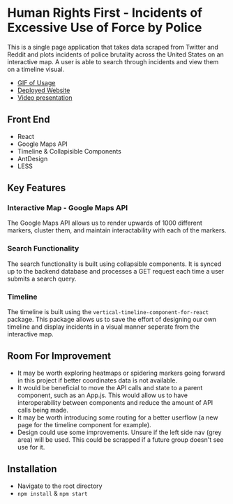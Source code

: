 # Human Rights First - Incidents of Excessive Use of Force by Police

This is a single page application that takes data scraped from Twitter and Reddit and plots incidents of police brutality across the United States on an interactive map. A user is able to search through incidents and view them on a timeline visual.

 - [GIF of Usage](https://gyazo.com/76e9d7a0a8c091d0bbfb777ba8dfab0e)
 - [Deployed Website](https://main.d2njpi9j1s76mb.amplifyapp.com/)
 - [Video presentation](https://youtu.be/4Rk8fbLA0s0)


## Front End
   - React
   - Google Maps API
   - Timeline & Collapisible Components
   - AntDesign
   - LESS

## Key Features
### Interactive Map - Google Maps API

The Google Maps API allows us to render upwards of 1000 different markers, cluster them, and maintain interactability with each of the markers. 

### Search Functionality

The search functionality is built using collapsible components. It is synced up to the backend database and processes a GET request each time a user submits a search query.

### Timeline
The timeline is built using the ```vertical-timeline-component-for-react``` package. This package allows us to save the effort of designing our own timeline and display incidents in a visual manner seperate from the interactive map.

## Room For Improvement
- It may be worth exploring heatmaps or spidering markers going forward in this project if better coordinates data is not available.
- It would be beneficial to move the API calls and state to a parent component, such as an App.js. This would allow us to have interoperability between components and reduce the amount of API calls being made.
- It may be worth introducing some routing for a better userflow (a new page for the timeline component for example).
- Design could use some improvements. Unsure if the left side nav (grey area) will be used. This could be scrapped if a future group doesn't see use for it.

## Installation

- Navigate to the root directory
- ```npm install``` & ```npm start```
